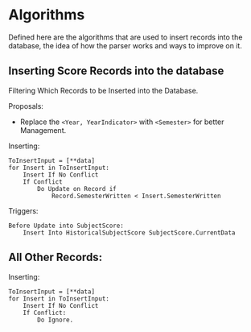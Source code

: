 # Algorithms

Defined here are the algorithms that are used to insert records into the database, the idea of how the parser works and ways to improve on it.

## Inserting Score Records into the database

Filtering Which Records to be Inserted into the Database.

Proposals:
- Replace the `<Year, YearIndicator>` with `<Semester>` for better Management.

Inserting:
```python3
ToInsertInput = [**data]
for Insert in ToInsertInput:
    Insert If No Conflict
    If Conflict
        Do Update on Record if 
            Record.SemesterWritten < Insert.SemesterWritten
```

Triggers:
```python3
Before Update into SubjectScore:
    Insert Into HistoricalSubjectScore SubjectScore.CurrentData
```

## All Other Records:

Inserting:
```python3 
ToInsertInput = [**data]
for Insert in ToInsertInput:
    Insert If No Conflict
    If Conflict:
        Do Ignore.
```





